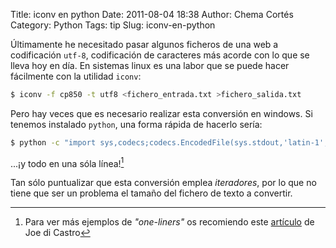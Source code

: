Title: iconv en python
Date: 2011-08-04 18:38
Author: Chema Cortés
Category: Python
Tags: tip
Slug: iconv-en-python

Últimamente he necesitado pasar algunos ficheros de una web a codificación `utf-8`, codificación de caracteres más acorde con lo que se lleva hoy en día. En sistemas linux es una labor que se puede hacer fácilmente con la utilidad `iconv`:

```bash
$ iconv -f cp850 -t utf8 <fichero_entrada.txt >fichero_salida.txt
```

Pero hay veces que es necesario realizar esta conversión en windows. Si tenemos instalado `python`, una forma rápida de hacerlo sería:

```bash
$ python -c "import sys,codecs;codecs.EncodedFile(sys.stdout,'latin-1','utf-8').writelines(sys.stdin)" <fichero_entrada.txt >fichero_salida.txt
```

...¡y todo en una sóla línea![^1]

Tan sólo puntualizar que esta conversión emplea *iteradores*, por lo que no tiene que ser un problema el tamaño del fichero de texto a convertir.


[^1]: Para ver más ejemplos de *"one-liners"* os recomiendo este [artículo](http://joedicastro.com/python-one-liners-potencia-en-una-sola-linea.html)  de Joe di Castro
